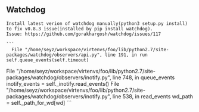 ## Watchdog
    Install latest verion of watchdog manually(python3 setup.py install) to fix v0.8.3 issue(installed by pip install watchdog). 
    Issue: https://github.com/gorakhargosh/watchdog/issues/117
    
    ```
      File "/home/seyz/workspace/virtenvs/foo/lib/python2.7/site-packages/watchdog/observers/api.py", line 191, in run
    self.queue_events(self.timeout)
  File "/home/seyz/workspace/virtenvs/foo/lib/python2.7/site-packages/watchdog/observers/inotify.py", line 748, in queue_events
    inotify_events = self._inotify.read_events()
  File "/home/seyz/workspace/virtenvs/foo/lib/python2.7/site-packages/watchdog/observers/inotify.py", line 538, in read_events
    wd_path = self._path_for_wd[wd]
    ```

    